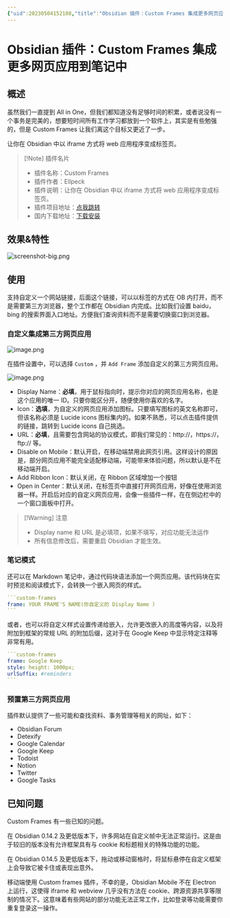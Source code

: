 ```yaml
---
{"uid":20230504152108,"title":"Obsidian 插件：Custom Frames 集成更多网页应用到笔记中","tags":["Obsidian","插件","自定义","第三方应用","iframe"],"description":"Obsidian 插件：Custom Frames 集成更多网页应用到笔记中","author":"OS","type":"other","draft":false,"editable":false,"modified":20230604172621,"dg-publish":true,"permalink":"/lake-of-knowledge/10-obsidian/obsidian/obsidian-custom-frames/","dgPassFrontmatter":true}
---
```



# Obsidian 插件：Custom Frames 集成更多网页应用到笔记中

## 概述

虽然我们一直提到 All in One，但我们都知道没有足够时间的积累，或者说没有一个事务是完美的，想要短时间所有工作学习都放到一个软件上，其实是有些勉强的，但是 Custom Frames 让我们离这个目标又更近了一步。

让你在 Obsidian 中以 iframe 方式将 web 应用程序变成标签页。

> [!Note] 插件名片
> - 插件名称：Custom Frames
> - 插件作者：Ellpeck
> - 插件说明：让你在 Obsidian 中以 iframe 方式将 web 应用程序变成标签页。
> - 插件项目地址：[点我跳转](https://github.com/pjeby/pane-relief)
> - 国内下载地址：[下载安装](https://pkmer.cn/products/plugin/pluginMarket/?obsidian-custom-frames)

## 效果&特性

![screenshot-big.png](https://cdn.pkmer.cn/images/screenshot-big.png!pkmer)

## 使用

支持自定义一个网站链接，后面这个链接，可以以标签的方式在 OB 内打开，而不是需要第三方浏览器，整个工作都在 Obsidian 内完成。比如我们设置 baidu，bing 的搜索界面入口地址。方便我们查询资料而不是需要切换窗口到浏览器。

### 自定义集成第三方网页应用

![image.png](https://cdn.pkmer.cn/images/20230504154313.png!pkmer)

在插件设置中，可以选择 `Custom` ，并 `Add Frame` 添加自定义的第三方网页应用。

![image.png](https://cdn.pkmer.cn/images/20230504154729.png!pkmer)

- Display Name：**必填**，用于鼠标指向时，提示你对应的网页应用名称，也是这个应用的唯一 ID。只要你能区分开，随便使用你喜欢的名字。
- Icon：**选填**，为自定义的网页应用添加图标。只要填写图标的英文名称即可，但该名称必须是 Lucide icons 图标集内的。如果不熟悉，可以点击插件提供的链接，跳转到 Lucide icons 自己挑选。
- URL：**必填**，且需要包含网站的协议模式，即我们常见的：http://，https://，ftp:// 等。
- Disable on Mobile：默认开启，在移动端禁用此网页引用。这样设计的原因是，部分网页应用不能完全适配移动端，可能带来体验问题，所以默认是不在移动端开启。
- Add Ribbon Icon：默认关闭，在 Ribbon 区域增加一个按钮
- Open in Center：默认关闭，在标签页中直接打开网页应用，好像在使用浏览器一样。开启后对应的自定义网页应用，会像一些插件一样，在在侧边栏中的一个窗口面板中打开。

>[!Warning] 注意
>- Display name 和 URL 是必填项，如果不填写，对应功能无法运作
>- 所有信息修改后，需要重启 Obsidian 才能生效。

### 笔记模式

还可以在 Markdown 笔记中，通过代码块语法添加一个网页应用。该代码块在实时预览和阅读模式下，会转换一个嵌入网页的样式。

````YAML
```custom-frames
frame: YOUR FRAME'S NAME(你自定义的 Display Name )
```
````

或者，也可以将自定义样式设置传递给嵌入，允许更改嵌入的高度等内容，以及将附加到框架的常规 URL 的附加后缀，这对于在 Google Keep 中显示特定注释等非常有用。

````YAML
```custom-frames
frame: Google Keep
style: height: 1000px;
urlSuffix: #reminders
```
````

### 预置第三方网页应用

插件默认提供了一些可能和查找资料、事务管理等相关的网址，如下：

- Obsidian Forum
- Detexify
- Google Calendar
- Google Keep
- Todoist
- Notion
- Twitter
- Google Tasks

## 已知问题

Custom Frames 有一些已知的问题。

在 Obsidian 0.14.2 及更低版本下，许多网站在自定义帧中无法正常运行。这是由于较旧的版本没有允许框架具有与 cookie 和标题相关的特殊功能的功能。

在 Obsidian 0.14.5 及更低版本下，拖动或移动窗格时，将鼠标悬停在自定义框架上会导致它被卡住或表现出意外。

移动端使用 Custom frames 插件，不幸的是，Obsidian Mobile 不在 Electron 上运行，这使得 iframe 和 webview 几乎没有方法在 cookie、跨源资源共享等限制的情况下。这意味着有些网站的部分功能无法正常工作，比如登录等功能需要你重复登录这一操作。
